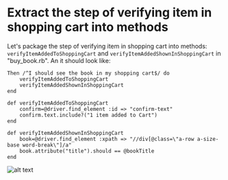 # Extract the step of verifying item in shopping cart into methods

Let's package the step of verifying item in shopping cart into methods: `verifyItemAddedToShoppingCart` and `verifyItemAddedShownInShoppingCart` in "buy_book.rb". An it should look like:

<pre><code>Then /^I should see the book in my shopping cart$/ do
    verifyItemAddedToShoppingCart
    verifyItemAddedShownInShoppingCart
end

def verifyItemAddedToShoppingCart
	confirm=@driver.find_element :id => "confirm-text"
	confirm.text.include?("1 item added to Cart")
end

def verifyItemAddedShownInShoppingCart
	book=@driver.find_element :xpath => "//div[@class=\"a-row a-size-base word-break\"]/a"
	book.attribute("title").should == @bookTitle
end
</pre></code>

![alt text](https://raw.githubusercontent.com/hy1984427/BDD-with-PageObject/master/images/ExtractVerifyingItemInShoppingCart.png "Extract verifyItemInShoppingCart into methods")
